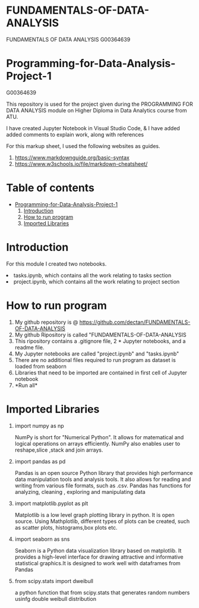 # FUNDAMENTALS-OF-DATA-ANALYSIS
FUNDAMENTALS OF DATA ANALYSIS G00364639 

# Programming-for-Data-Analysis-Project-1

<p>G00364639</p>
<p>This repository is used for the project given during the PROGRAMMING FOR DATA ANALYSIS module on Higher Diploma in Data Analytics course from ATU.</p>

<p>I have created Jupyter Notebook in Visual Studio Code, & I have added added comments to explain work, along with references<br>

<p>For this markup sheet, I used the following websites as guides.<br>

<ol>
<li><a href="#">https://www.markdownguide.org/basic-syntax</a></li>
<li><a href="#">https://www.w3schools.io/file/markdown-cheatsheet/</a></li></p>
</ol>

# **Table of contents**
* [Programming-for-Data-Analysis-Project-1](Programming-for-Data-Analysis-Project-1)
    1. [Introduction](#Introduction)
    2. [How to run program](#How-to-run-program)
    3. [Imported Libraries](#Imported-Libraries)

# Introduction #
<p>For this module I created two notebooks.</p>

<p>
<li>tasks.ipynb, which contains all the work relating to tasks section</li>
<li>project.ipynb, which contains all the work relating to project section</li>
</p>

# How to run program #
<ol>
<li> My github repository is @ <a href="#">https://github.com/dectan/FUNDAMENTALS-OF-DATA-ANALYSIS</a></li>
<li> My github Ripository is called "FUNDAMENTALS-OF-DATA-ANALYSIS</li>
<li> This ripository contains a .gitignore file, 2 *  Jupyter notebooks, and a readme file. </li>   
<li> My Jupyter notebooks are called "project.ipynb" and "tasks.ipynb"</li> 
<li> There are no additional files required to run program as dataset is loaded from seaborn</a></li>
<li> Libraries that need to be imported are contained in first cell of Jupyter notebook </li> 
<li> *Run all*</li> 
</ol>

# Imported Libraries #

<ol>
<li>import numpy as np</li>
<p> NumPy is short for "Numerical Python". It allows for matematical and logical operations on arrays efficiently. NumPy also enables user to reshape,slice ,stack and join arrays.</p>
<li>import pandas as pd</li>
<p>Pandas is an open source Python library that provides high performance data manipulation tools and analysis tools. It also allows for reading and writing from various file formats, such as .csv. Pandas has functions for analyzing, cleaning , exploring and manipulating data</p>
<li>import matplotlib.pyplot as plt</li>
<p>Matplotlib is a low level graph plotting library in python. It is open source. Using Mathplotlib, different types of plots can be created, such as scatter plots, histograms,box plots etc.</p>
<li>import seaborn as sns</li>
<p>Seaborn is a Python data visualization library based on matplotlib. It provides a high-level interface for drawing attractive and informative statistical graphics.It is designed to work well with dataframes from Pandas
<li>from scipy.stats import dweibull</li>
<p> a python function that from scipy.stats that generates random numbers usinfg double weibull distribution</p>
</ol>


